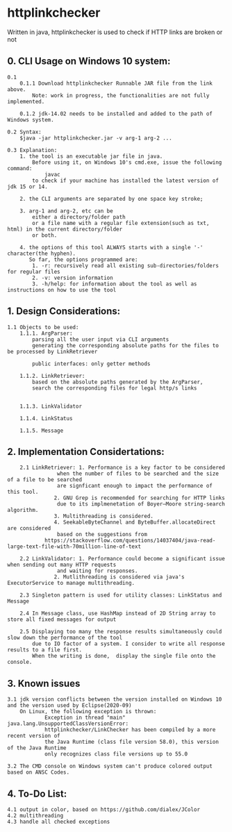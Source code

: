 # httplinkchecker
Written in java, httplinkchecker is used to check if HTTP links are broken or not

##  0. CLI Usage on Windows 10 system:
	0.1 
		0.1.1 Download httplinkchecker Runnable JAR file from the link above.
			Note: work in progress, the functionalities are not fully implemented.
		
		0.1.2 jdk-14.02 needs to be installed and added to the path of Windows system.

	0.2 Syntax: 
		$java -jar httplinkchecker.jar -v arg-1 arg-2 ...

	0.3 Explanation: 
		1. the tool is an executable jar file in java.
			Before using it, on Windows 10's cmd.exe, issue the following command:
				javac
			to check if your machine has installed the latest version of jdk 15 or 14.
			
		2. the CLI arguments are separated by one space key stroke;
		
	  	3. arg-1 and arg-2, etc can be 
			either a directory/folder path 
			or a file name with a regular file extension(such as txt, html) in the current directory/folder
			or both.
			
		4. the options of this tool ALWAYS starts with a single '-' character(the hyphen).
		   So far, the options programmed are: 
			1. -r: recursively read all existing sub-directories/folders for regular files
			2. -v: version information
			3. -h/help: for information about the tool as well as instructions on how to use the tool

##  1. Design Considerations:
	1.1 Objects to be used:
		1.1.1. ArgParser: 
			parsing all the user input via CLI arguments
			generating the corresponding absolute paths for the files to be processed by LinkRetriever

			public interfaces: only getter methods
			
		1.1.2. LinkRetriever:
			based on the absolute paths generated by the ArgParser, 
			search the corresponding files for legal http/s links

			  
		1.1.3. LinkValidator

		1.1.4. LinkStatus

		1.1.5. Message

##  2. Implementation Considertations:
		2.1 LinkRetriever: 1. Performance is a key factor to be considered 
					when the number of files to be searched and the size of a file to be searched 
					are signficant enough to impact the performance of this tool. 
				   2. GNU Grep is recommended for searching for HTTP links
				   	due to its implmenetation of Boyer–Moore string-search algorithm.
				   3. Multithreading is considered. 
				   4. SeekableByteChannel and ByteBuffer.allocateDirect are considered 
				   	based on the suggestions from
				https://stackoverflow.com/questions/14037404/java-read-large-text-file-with-70million-line-of-text 

		2.2 LinkValidator: 1. Performance could become a significant issue when sending out many HTTP requests 
					and waiting for responses.
				   2. Mutlithreading is considered via java's ExecutorService to manage multithreading.
		 
		2.3 Singleton pattern is used for utility classes: LinkStatus and Message
		
		2.4 In Message class, use HashMap instead of 2D String array to store all fixed messages for output
		
		2.5 Displaying too many the response results simultaneously could slow down the performance of the tool 
			due to IO factor of a system. I consider to write all response results to a file first.  
			When the writing is done,  display the single file onto the console. 

##   3. Known issues
	3.1 jdk version conflicts between the version installed on Windows 10 and the version used by Eclipse(2020-09) 
		On Linux, the following exception is thrown:
				Exception in thread "main" java.lang.UnsupportedClassVersionError: 
				httplinkchecker/LinkChecker has been compiled by a more recent version of
				the Java Runtime (class file version 58.0), this version of the Java Runtime 
				only recognizes class file versions up to 55.0
				
	3.2 The CMD console on Windows system can't produce colored output based on ANSC Codes.
	
## 4. To-Do List:
	4.1 output in color, based on https://github.com/dialex/JColor
	4.2 multithreading
	4.3 handle all checked exceptions
	
